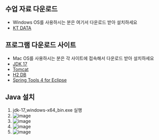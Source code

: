 수업 자료 다운로드
---------------
* Windows OS를 사용하시는 분은 여기서 다운로드 받아 설치하세요
* [KT DATA](http://naver.me/Gq8OpQZJ)

프로그램 다운로드 사이트
------------
* Mac OS를 사용하시는 분은 각 사이트에 접속해서 다운로드 받아 설치하세요
* [JDK 17](https://www.oracle.com/java/technologies/downloads/#jdk17-windows)
* [Tomcat](https://tomcat.apache.org/)
* [H2 DB](https://www.h2database.com/html/main.html)
* [Spring Tools 4 for Eclipse](https://spring.io/tools)

Java 설치
------------
1. jdk-17_windows-x64_bin.exe 실행
2. ![image](https://github.com/user-attachments/assets/7309c860-f45a-443a-9df1-6c04115f1b11)
3. ![image](https://github.com/user-attachments/assets/560ee0db-3b24-40d2-896a-65e650386585)
4. ![image](https://github.com/user-attachments/assets/6cf343d8-cc7b-4a80-9c00-e7dc5adc0ccc)
5. ![image](https://github.com/user-attachments/assets/9e919011-83e8-45b8-bfac-fe16fdcf04b7)



